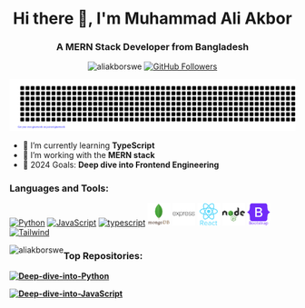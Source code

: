 <h1 align="center">Hi there 👋, I'm Muhammad Ali Akbor</h1>
<h3 align="center">A MERN Stack Developer from Bangladesh</h3>

<p align="center">
  <img src="https://komarev.com/ghpvc/?username=aliakborswe&label=Profile%20views&color=0e75b6&style=flat" alt="aliakborswe" />
  <a href="https://github.com/aliakborswe?tab=followers"><img src="https://img.shields.io/github/followers/aliakborswe?label=Followers&style=social" alt="GitHub Followers"></a>
</p>

<div align="center">
  <img src="gitartwork.svg" alt="ALI-AKBOR" />
</div>

- 🌱 I’m currently learning **TypeScript**
- 🏢 I’m working with the **MERN stack**
- 🎯 2024 Goals: **Deep dive into Frontend Engineering**

<h3 align="left">Languages and Tools:</h3>
<p align="left">
  <a href="https://docs.python.org/3/" target="_blank"><img src="https://user-images.githubusercontent.com/25181517/183423507-c056a6f9-1ba8-4312-a350-19bcbc5a8697.png" alt="Python" height="40"/></a>  
  <a href="https://developer.mozilla.org/en-US/docs/Web/JavaScript" target="_blank"><img src="https://user-images.githubusercontent.com/25181517/117447155-6a868a00-af3d-11eb-9cfe-245df15c9f3f.png" alt="JavaScript" height="40"/></a>
   <a href="https://www.typescriptlang.org/" target="_blank"><img src="https://user-images.githubusercontent.com/25181517/183890598-19a0ac2d-e88a-4005-a8df-1ee36782fde1.png" alt="typescript" height="40"/></a>  
  <a href="https://www.mongodb.com/" target="_blank"><img src="https://raw.githubusercontent.com/devicons/devicon/master/icons/mongodb/mongodb-original-wordmark.svg" alt="mongodb" width="40" height="40"/></a>  
  <a href="https://expressjs.com" target="_blank"><img src="https://raw.githubusercontent.com/devicons/devicon/master/icons/express/express-original-wordmark.svg" alt="Express" height="40"/></a>  
  <a href="https://reactjs.org/" target="_blank"><img src="https://raw.githubusercontent.com/devicons/devicon/master/icons/react/react-original-wordmark.svg" alt="React" height="40"/></a>  
  <a href="https://nodejs.org" target="_blank"><img src="https://raw.githubusercontent.com/devicons/devicon/master/icons/nodejs/nodejs-original-wordmark.svg" alt="Nodejs" height="40"/></a>  
  <a href="https://getbootstrap.com" target="_blank"><img src="https://raw.githubusercontent.com/devicons/devicon/master/icons/bootstrap/bootstrap-plain-wordmark.svg" alt="Bootstrap" height="40"/></a>  
  <a href="https://tailwindcss.com/" target="_blank" rel="noreferrer"> <img src="https://www.vectorlogo.zone/logos/tailwindcss/tailwindcss-icon.svg" alt="Tailwind" height="40"/></a>
</p>






<p align="left">
  <img align="left" src="https://github-readme-stats.vercel.app/api/top-langs?username=aliakborswe&show_icons=true&locale=en&layout=compact" alt="aliakborswe"/>
  <p>
    <h3 align="left">Top Repositories:</h3>
    <div align="left">
      <p>
        <a href="https://github.com/aliakborswe/Deep-dive-into-Python" target="_blank">
         <img align="left" height="30" src="https://user-images.githubusercontent.com/25181517/183423507-c056a6f9-1ba8-4312-a350-19bcbc5a8697.png">
         <strong align="left">Deep-dive-into-Python</strong>
        </a>
      </p>
      <p>
        <a href="https://github.com/aliakborswe/Deep-dive-into-JavaScript" target="_blank">
          <img align="left" height="30" src="https://user-images.githubusercontent.com/25181517/117447155-6a868a00-af3d-11eb-9cfe-245df15c9f3f.png">
          <strong align="left">Deep-dive-into-JavaScript</strong>
        </a>
      </p>
    </div>
  </p>
</p>

